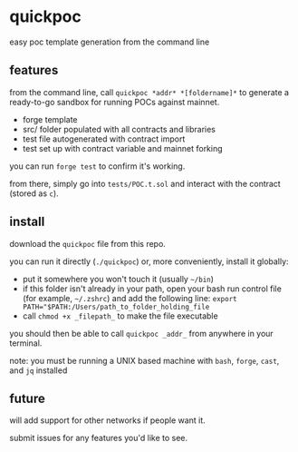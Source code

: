 # quickpoc

easy poc template generation from the command line

## features

from the command line, call `quickpoc *addr* *[foldername]*` to generate a ready-to-go sandbox for running POCs against mainnet.

- forge template
- src/ folder populated with all contracts and libraries
- test file autogenerated with contract import
- test set up with contract variable and mainnet forking

you can run `forge test` to confirm it's working. 

from there, simply go into `tests/POC.t.sol` and interact with the contract (stored as `c`).

## install

download the `quickpoc` file from this repo.

you can run it directly (`./quickpoc`) or, more conveniently, install it globally:
- put it somewhere you won't touch it (usually `~/bin`)
- if this folder isn't already in your path, open your bash run control file (for example, `~/.zshrc`) and add the following line: `export PATH="$PATH:/Users/path_to_folder_holding_file`
- call `chmod +x _filepath_` to make the file executable

you should then be able to call `quickpoc _addr_` from anywhere in your terminal.

note: you must be running a UNIX based machine with `bash`, `forge`, `cast`, and `jq` installed

## future

will add support for other networks if people want it.

submit issues for any features you'd like to see. 